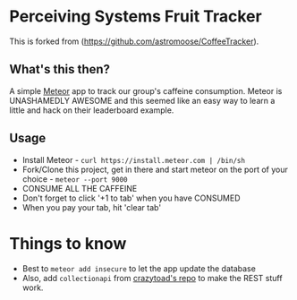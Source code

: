 # Perceiving Systems Fruit Tracker

This is forked from (https://github.com/astromoose/CoffeeTracker).

## What's this then?
A simple [Meteor](http://www.meteor.com) app to track our group's caffeine consumption. Meteor is UNASHAMEDLY AWESOME and this seemed like an easy way to learn a little and hack on their leaderboard example.

## Usage

* Install Meteor - `curl https://install.meteor.com | /bin/sh`
* Fork/Clone this project, get in there and start meteor on the port of your choice - `meteor --port 9000`
* CONSUME ALL THE CAFFEINE
* Don't forget to click '+1 to tab' when you have CONSUMED
* When you pay your tab, hit 'clear tab'

# Things to know

* Best to `meteor add insecure` to let the app update the database
* Also, add `collectionapi` from [crazytoad's repo](https://github.com/crazytoad/meteor-collectionapi) to make the REST stuff work.
